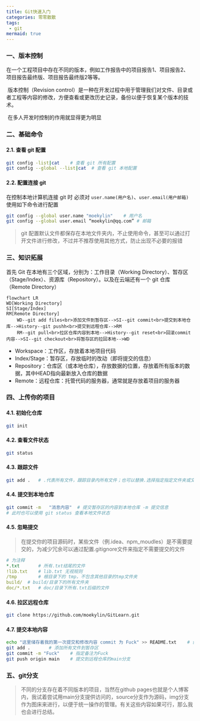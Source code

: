 ```yaml
---
title: Git快速入门
categories: 零零散散
tags:
 - git
mermaid: true
---
```


> 

### 一、版本控制

​	在一个工程项目中存在不同的版本，例如工作报告中的项目报告1、项目报告2、项目报告最终版、项目报告最终版2等等。

​	版本控制（Revision control）是一种在开发过程中用于管理我们对文件、目录或者工程等内容的修改，方便查看或更改历史记录，备份以便于恢复某个版本的技术。

​	在多人开发时控制的作用就显得更为明显

### 二、基础命令

#### 2.1. 查看 git 配置

```bash
git config -list|cat	# 查看 git 所有配置
git config --global --list|cat	# 查看 git 本地配置
```

#### 2.2. 配置连接 git

在控制本地计算机连接 git 时 必须对 `user.name(用户名)`、`user.email(用户邮箱)` 使用如下命令进行配置

```bash
git config --global user.name "moekylin"	# 用户名
git config --global user.email “moekylin@qq.com” # 邮箱
```

> git 配置默认文件都保存在本地文件夹内，不止使用命令，甚至可以通过打开文件进行修改，不过并不推荐使用其他方式，防止出现不必要的报错

### 三、知识拓展

首先 Git 在本地有三个区域，分别为：工作目录（Working Directory）、暂存区（Stage/Index）、资源库（Repository）。以及在云端还有一个 git 仓库（Remote Directory）

```mermaid
flowchart LR
WD[Working Directory]
SI[Stage/Index]
RM[Remote Directory]
	WD--git add files<br>添加文件到暂存区-->SI--git commit<br>提交到本地仓库-->History--git pushh<br>提交到远程仓库-->RM
	RM--git pull<br>拉区仓库内容到本地-->History--git reset<br>回滚commit内容-->SI--git checkout<br>将暂存区的拉回本地-->WD
```

- Workspace：工作区，存放着本地项目代码
- Index/Stage：暂存区，存放临时的改动（即将提交的信息）
- Repository：仓库区（或本地仓库），存放数据的位置，存放着所有版本的数据，其中HEAD指向最新放入仓库的数据
- Remote：远程仓库：托管代码的服务器，通常就是存放着项目的服务器

### 四、上传你的项目

#### 4.1. 初始化仓库

```bash
git init
```

#### 4.2. 查看文件状态

```bash
git status
```

#### 4.3. 跟踪文件

```bash
git add .	# .代表所有文件，跟踪目录内所有文件；也可以替换.选择指定指定文件夹或文件
```

#### 4.4. 提交到本地仓库

```bash
git commit -m	"消息内容"	# 提交暂存区的内容到本地仓库 -m 提交信息
# 此时也可以使用 git status 查看本地文件状态
```

#### 4.5. 忽略提交

> 在提交你的项目源码时，某些文件（例.idea、npm_moudles）是不需要提交的，为减少冗余可以通过配置.gitignore文件来指定不需要提交的文件

```yaml
# 为注释
*.txt		# 所有.txt结尾的文件
!lib.txt	# lib.txt 无视规则
/tmp		# 根目录下的 tmp，不包含其他目录的tmp文件夹
build/	# build/目录下的所有文件夹
doc/*.txt	# doc/目录下所有.txt后缀的文件
```

#### 4.6. 拉区远程仓库

```bash
git clone https://github.com/moekylin/GitLearn.git
```

#### 4.7. 提交本地内容

```bash
echo "这里储存着我的第一次提交和修改内容 commit 为 Fuck" >> README.txt	# 创建文件
git add .		# 添加所有文件到暂存区
git commit -m "Fuck"	# 指定备注为Fuck
git push origin main	# 提交到远程仓库的main分支
```

### 五、git分支

> 不同的分支存在着不同版本的项目，当然在github pages也就是个人博客内，我试着尝试用main分支提供访问的，source分支作为源码，img分支作为图床来进行，以便于统一操作的管理。有关这些内容如果可行，那么我也会进行总结。
